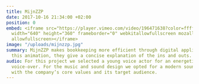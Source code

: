 ```yaml
---
title: MijnZZP
date: 2017-10-16 21:34:00 +02:00
position: 0
embed: <iframe src="https://player.vimeo.com/video/196471638?color=ffffff&title=0&byline=0&portrait=0"
  width="640" height="360" frameborder="0" webkitallowfullscreen mozallowfullscreen
  allowfullscreen></iframe>
image: "/uploads/mijnzzp.jpg"
summary: MijnZZP makes bookkeeping more efficient through digital applications. With
  this animation, they give a concise explanation of the ins and outs.
audio: For this project we selected a young voice actor for an energetic and charismatic
  voice-over. For the music and sound design we opted for a modern sound scheme, agreeing
  with the company’s core values and its target audience.
---
```


